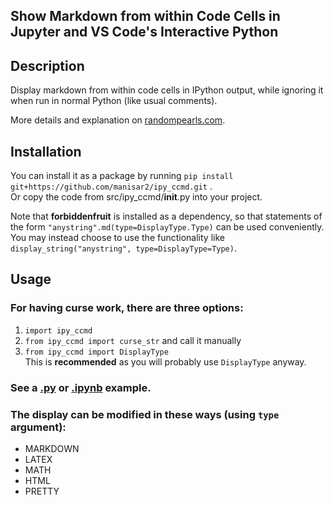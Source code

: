 ## Show Markdown from within Code Cells in Jupyter and VS Code's Interactive Python

## Description
Display markdown from within code cells in IPython output, while ignoring it when run in normal Python (like usual comments).

More details and explanation on [randompearls.com](https://randompearls.com/science-and-technology/information-technology/coding-and-development-reference-and-tools/show-markdown-within-code-cells-jupyter-and-vs-code-interactive-python/).

## Installation
You can install it as a package by running `pip install git+https://github.com/manisar2/ipy_ccmd.git` .
<br>Or copy the code from src/ipy_ccmd/__init__.py into your project.

Note that **forbiddenfruit** is installed as a dependency, so that statements of the form `"anystring".md(type=DisplayType.Type)` can be used conveniently.<br>
You may instead choose to use the functionality like `display_string("anystring", type=DisplayType=Type)`.

## Usage
### For having curse work, there are three options:
1. `import ipy_ccmd`
2. `from ipy_ccmd import curse_str` and call it manually
3. `from ipy_ccmd import DisplayType`<br>
   This is **recommended** as you will probably use `DisplayType` anyway.

### See a [.py](example/example.py) or [.ipynb](example/ipy_md.ipynb) example.

### The display can be modified in these ways (using `type` argument):
* MARKDOWN
* LATEX
* MATH
* HTML
* PRETTY

